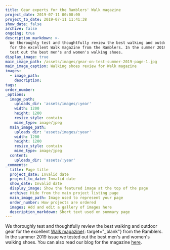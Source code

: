 ```yaml
---
title: Gear experts for the Ramblers' Walk magazine
project_date: 2019-07-11 00:00:00
project_to_date: 2019-07-11 11:41:38
show_date: false
archive: false
ongoing: true
description_markdown: >-
  We thoroughly test and thoughtfully review the best walking and outdoor gear
  for the excellent Walk magazine from the Ramblers. In the summer 2019 issue we
  test out the best men's and women's walking shoes.
display_image: true
main_image_path: /assets/images/gear-on-test-summer-2019-page-1.jpg
main_image_caption: Walking shoes review for Walk magazine
images:
  - image_path:
    description:
tags:
order_number:
_options:
  image_path:
    uploads_dir: 'assets/images/:year'
    width: 1200
    height: 1200
    resize_style: contain
    mime_type: image/jpeg
  main_image_path:
    uploads_dir: 'assets/images/:year'
    width: 1200
    height: 1200
    resize_style: contain
    mime_type: image/jpeg
  content:
    uploads_dir: 'assets/:year'
_comments:
  title: Page title
  project_date: Invalid date
  project_to_date: Invalid date
  show_date: Invalid date
  display_image: Show the featured image at the top of the page
  archive: Hide from the main project listing page
  main_image_path: Image used to represent your page
  order_number: How projects are ordered
  images: Add and edit a gallery of images here
  description_markdown: Short text used on summary page
---
```


We thoroughly test and thoughtfully review the best walking and outdoor gear for the excellent [Walk magazine](https://www.ramblers.org.uk/news/walk-magazine.aspx){: target="_blank"} from the Ramblers. In the summer 2019 issue we tested out the best men's and women's walking shoes. You can also read our blog for the magazine [here](https://www.ramblers.org.uk/news/blogs/2019/may/qanda-with-walks-new-gear-testers.aspx).
